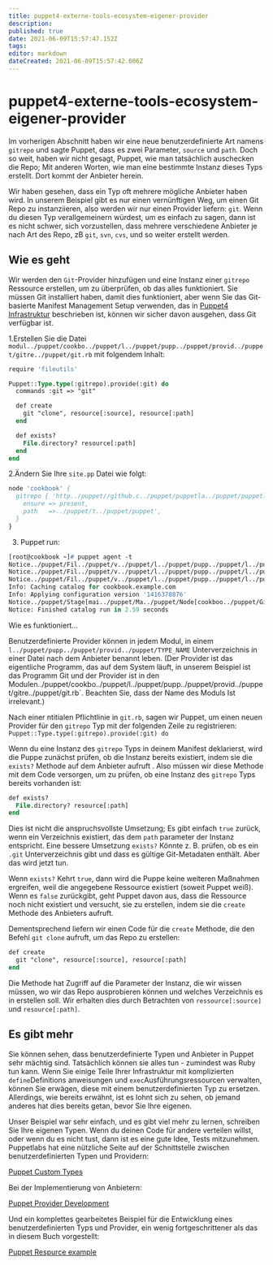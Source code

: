 ```yaml
---
title: puppet4-externe-tools-ecosystem-eigener-provider
description: 
published: true
date: 2021-06-09T15:57:47.152Z
tags: 
editor: markdown
dateCreated: 2021-06-09T15:57:42.006Z
---
```


# puppet4-externe-tools-ecosystem-eigener-provider

Im vorherigen Abschnitt haben wir eine neue benutzerdefinierte Art namens `gitrepo` und sagte Puppet, dass es zwei Parameter, `source` und `path`. Doch so weit, haben wir nicht gesagt, Puppet, wie man tatsächlich auschecken die Repo; Mit anderen Worten, wie man eine bestimmte Instanz dieses Typs erstellt. Dort kommt der Anbieter herein.

Wir haben gesehen, dass ein Typ oft mehrere mögliche Anbieter haben wird. In unserem Beispiel gibt es nur einen vernünftigen Weg, um einen Git Repo zu instanziieren, also werden wir nur einen Provider liefern: `git`. Wenn du diesen Typ verallgemeinern würdest, um es einfach zu sagen, dann ist es nicht schwer, sich vorzustellen, dass mehrere verschiedene Anbieter je nach Art des Repo, zB `git`, `svn`, `cvs`, und so weiter erstellt werden.

## Wie es geht

Wir werden den `Git`-Provider hinzufügen und eine Instanz einer `gitrepo` Ressource erstellen, um zu überprüfen, ob das alles funktioniert. Sie müssen Git installiert haben, damit dies funktioniert, aber wenn Sie das Git-basierte Manifest Management Setup verwenden, das in [Puppet4 Infrastruktur](../puppet/puppet4-infrastruktur) beschrieben ist, können wir sicher davon ausgehen, dass Git verfügbar ist.

1.Erstellen Sie die Datei `modul../puppet/cookbo../puppet/l../puppet/pupp../puppet/provid../puppet/gitre../puppet/git.rb` mit folgendem Inhalt:

```pp
require 'fileutils'

Puppet::Type.type(:gitrepo).provide(:git) do
  commands :git => "git"

  def create
    git "clone", resource[:source], resource[:path]
  end

  def exists?
    File.directory? resource[:path]
  end
end
```

2.Ändern Sie Ihre `site.pp` Datei wie folgt:

```pp
node 'cookbook' {
  gitrepo { 'http../puppet//github.c../puppet/puppetla../puppet/puppetlabs-git':
    ensure => present,
    path   =>../puppet/t../puppet/puppet',
  }
}
```

3. Puppet run:

```pp
[root@cookbook ~]# puppet agent -t
Notice../puppet/Fil../puppet/v../puppet/l../puppet/pupp../puppet/l../puppet/pupp../puppet/ty../puppet/gitrepo.r../puppet/ensure: defined content as '{md5}6471793fe2b4372d40289ad4b614fe0b'
Notice../puppet/Fil../puppet/v../puppet/l../puppet/pupp../puppet/l../puppet/pupp../puppet/provid../puppet/gitrep../puppet/ensure: created
Notice../puppet/Fil../puppet/v../puppet/l../puppet/pupp../puppet/l../puppet/pupp../puppet/provid../puppet/gitre../puppet/git.r../puppet/ensure: defined content as '{md5}f860388234d3d0bdb3b3ec98bbf5115b'
Info: Caching catalog for cookbook.example.com
Info: Applying configuration version '1416378876'
Notice../puppet/Stage[mai../puppet/Ma../puppet/Node[cookboo../puppet/Gitrepo[http../puppet//github.c../puppet/puppetla../puppet/puppetlabs-gi../puppet/ensure: created
Notice: Finished catalog run in 2.59 seconds
```

Wie es funktioniert...

Benutzerdefinierte Provider können in jedem Modul, in einem `l../puppet/pupp../puppet/provid../puppet/TYPE_NAME` Unterverzeichnis in einer Datei nach dem Anbieter benannt leben. (Der Provider ist das eigentliche Programm, das auf dem System läuft, in unserem Beispiel ist das Programm Git und der Provider ist in den Modulen../puppet/cookbo../puppet/l../puppet/pupp../puppet/provid../puppet/gitre../puppet/git.rb`. Beachten Sie, dass der Name des Moduls Ist irrelevant.)

Nach einer ntitialen Pflichtlinie in `git.rb`, sagen wir Puppet, um einen neuen Provider für den `gitrepo` Typ mit der folgenden Zeile zu registrieren:
`Puppet::Type.type(:gitrepo).provide(:git) do`

Wenn du eine Instanz des `gitrepo` Typs in deinem Manifest deklarierst, wird die Puppe zunächst prüfen, ob die Instanz bereits existiert, indem sie die `exists?` Methode auf dem Anbieter aufruft . Also müssen wir diese Methode mit dem Code versorgen, um zu prüfen, ob eine Instanz des `gitrepo` Typs bereits vorhanden ist:

```pp
def exists?
  File.directory? resource[:path]
end
```

Dies ist nicht die anspruchsvollste Umsetzung; Es gibt einfach `true` zurück, wenn ein Verzeichnis existiert, das dem `path` parameter der Instanz entspricht. Eine bessere Umsetzung `exists?` Könnte z. B. prüfen, ob es ein `.git` Unterverzeichnis gibt und dass es gültige Git-Metadaten enthält. Aber das wird jetzt tun.

Wenn `exists?` Kehrt `true`, dann wird die Puppe keine weiteren Maßnahmen ergreifen, weil die angegebene Ressource existiert (soweit Puppet weiß). Wenn es `false` zurückgibt, geht Puppet davon aus, dass die Ressource noch nicht existiert und versucht, sie zu erstellen, indem sie die `create` Methode des Anbieters aufruft.

Dementsprechend liefern wir einen Code für die `create` Methode, die den Befehl `git clone` aufruft, um das Repo zu erstellen:

```pp
def create
  git "clone", resource[:source], resource[:path]
end
```

Die Methode hat Zugriff auf die Parameter der Instanz, die wir wissen müssen, wo wir das Repo ausprobieren können und welches Verzeichnis es in erstellen soll. Wir erhalten dies durch Betrachten von `ressource[:source]` und `resource[:path]`.

## Es gibt mehr

Sie können sehen, dass benutzerdefinierte Typen und Anbieter in Puppet sehr mächtig sind. Tatsächlich können sie alles tun - zumindest was Ruby tun kann. Wenn Sie einige Teile Ihrer Infrastruktur mit komplizierten `define`Definitions anweisungen und `exec`Ausführungsressourcen verwalten, können Sie erwägen, diese mit einem benutzerdefinierten Typ zu ersetzen. Allerdings, wie bereits erwähnt, ist es lohnt sich zu sehen, ob jemand anderes hat dies bereits getan, bevor Sie Ihre eigenen.

Unser Beispiel war sehr einfach, und es gibt viel mehr zu lernen, schreiben Sie Ihre eigenen Typen. Wenn du deinen Code für andere verteilen willst, oder wenn du es nicht tust, dann ist es eine gute Idee, Tests mitzunehmen. Puppetlabs hat eine nützliche Seite auf der Schnittstelle zwischen benutzerdefinierten Typen und Providern:

[Puppet Custom Types](Htt../puppet//docs.puppetlabs.c../puppet/guid../puppet/custom_types.html)

Bei der Implementierung von Anbietern:

[Puppet Provider Development](Htt../puppet//docs.puppetlabs.c../puppet/guid../puppet/provider_development.html)

Und ein komplettes gearbeitetes Beispiel für die Entwicklung eines benutzerdefinierten Typs und Provider, ein wenig fortgeschrittener als das in diesem Buch vorgestellt:

[Puppet Respurce example](Htt../puppet//docs.puppetlabs.c../puppet/guid../puppet/complete_resource_example.html)
